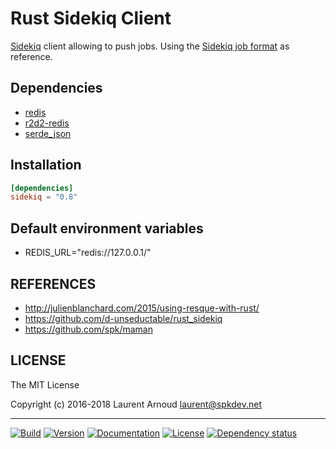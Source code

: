 # Rust Sidekiq Client

[Sidekiq](https://github.com/mperham/sidekiq) client allowing to push jobs.
Using the [Sidekiq job
format](https://github.com/mperham/sidekiq/wiki/Job-Format) as reference.

## Dependencies

* [redis](https://github.com/mitsuhiko/redis-rs)
* [r2d2-redis](https://github.com/sorccu/r2d2-redis)
* [serde_json](https://github.com/serde-rs/json)

## Installation

``` toml
[dependencies]
sidekiq = "0.8"
```

## Default environment variables

* REDIS_URL="redis://127.0.0.1/"

## REFERENCES

* <http://julienblanchard.com/2015/using-resque-with-rust/>
* <https://github.com/d-unseductable/rust_sidekiq>
* <https://github.com/spk/maman>

## LICENSE

The MIT License

Copyright (c) 2016-2018 Laurent Arnoud <laurent@spkdev.net>

---
[![Build](https://img.shields.io/travis-ci/spk/rust-sidekiq/master.svg)](https://travis-ci.org/spk/rust-sidekiq)
[![Version](https://img.shields.io/crates/v/sidekiq.svg)](https://crates.io/crates/sidekiq)
[![Documentation](https://img.shields.io/badge/doc-rustdoc-blue.svg)](https://docs.rs/sidekiq/)
[![License](https://img.shields.io/badge/license-MIT-blue.svg)](https://opensource.org/licenses/MIT "MIT")
[![Dependency status](https://deps.rs/repo/github/spk/rust-sidekiq/status.svg)](https://deps.rs/repo/github/spk/rust-sidekiq)
